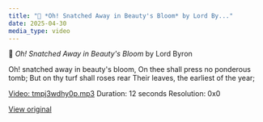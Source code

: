 ```yaml
---
title: "📜 *Oh! Snatched Away in Beauty's Bloom* by Lord By..."
date: 2025-04-30
media_type: video
---
```


📜 *Oh! Snatched Away in Beauty's Bloom* by Lord Byron

Oh! snatched away in beauty's bloom,
On thee shall press no ponderous tomb;
But on thy turf shall roses rear
Their leaves, the earliest of the year;


[Video: tmpj3wdhy0p.mp3](files/tmpj3wdhy0p.mp3)
Duration: 12 seconds
Resolution: 0x0


[View original](https://t.me/c/2696929880/116)

